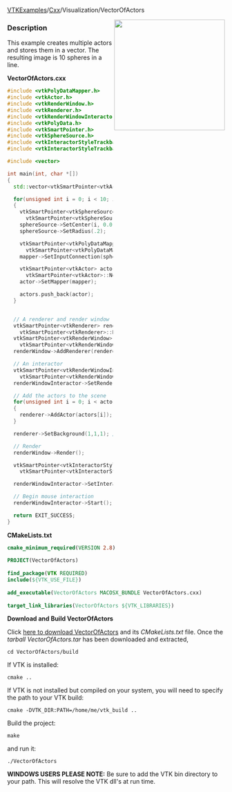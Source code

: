 [VTKExamples](/home/)/[Cxx](/Cxx)/Visualization/VectorOfActors

<img align="right" src="https://github.com/lorensen/VTKExamples/blob/gh-pages/Testing/Baseline/Visualization/TestVectorOfActors.png?raw=true" width="256" />

### Description
This example creates multiple actors and stores them in a vector. The resulting image is 10 spheres in a line.

**VectorOfActors.cxx**
```c++
#include <vtkPolyDataMapper.h>
#include <vtkActor.h>
#include <vtkRenderWindow.h>
#include <vtkRenderer.h>
#include <vtkRenderWindowInteractor.h>
#include <vtkPolyData.h>
#include <vtkSmartPointer.h>
#include <vtkSphereSource.h>
#include <vtkInteractorStyleTrackballCamera.h>
#include <vtkInteractorStyleTrackball.h>

#include <vector>

int main(int, char *[])
{
  std::vector<vtkSmartPointer<vtkActor> > actors;

  for(unsigned int i = 0; i < 10; i++)
  {
    vtkSmartPointer<vtkSphereSource> sphereSource =
      vtkSmartPointer<vtkSphereSource>::New();
    sphereSource->SetCenter(i, 0.0, 0.0);
    sphereSource->SetRadius(.2);

    vtkSmartPointer<vtkPolyDataMapper> mapper =
      vtkSmartPointer<vtkPolyDataMapper>::New();
    mapper->SetInputConnection(sphereSource->GetOutputPort());

    vtkSmartPointer<vtkActor> actor =
      vtkSmartPointer<vtkActor>::New();
    actor->SetMapper(mapper);

    actors.push_back(actor);
  }


  // A renderer and render window
  vtkSmartPointer<vtkRenderer> renderer =
    vtkSmartPointer<vtkRenderer>::New();
  vtkSmartPointer<vtkRenderWindow> renderWindow =
    vtkSmartPointer<vtkRenderWindow>::New();
  renderWindow->AddRenderer(renderer);

  // An interactor
  vtkSmartPointer<vtkRenderWindowInteractor> renderWindowInteractor =
    vtkSmartPointer<vtkRenderWindowInteractor>::New();
  renderWindowInteractor->SetRenderWindow(renderWindow);

  // Add the actors to the scene
  for(unsigned int i = 0; i < actors.size(); i++)
  {
    renderer->AddActor(actors[i]);
  }

  renderer->SetBackground(1,1,1); // Background color white

  // Render
  renderWindow->Render();

  vtkSmartPointer<vtkInteractorStyleTrackballCamera> style =
    vtkSmartPointer<vtkInteractorStyleTrackballCamera>::New();

  renderWindowInteractor->SetInteractorStyle( style );

  // Begin mouse interaction
  renderWindowInteractor->Start();

  return EXIT_SUCCESS;
}
```
**CMakeLists.txt**
```cmake
cmake_minimum_required(VERSION 2.8)
 
PROJECT(VectorOfActors)
 
find_package(VTK REQUIRED)
include(${VTK_USE_FILE})
 
add_executable(VectorOfActors MACOSX_BUNDLE VectorOfActors.cxx)
 
target_link_libraries(VectorOfActors ${VTK_LIBRARIES})
```

**Download and Build VectorOfActors**

Click [here to download VectorOfActors](https://github.com/lorensen/VTKWikiExamplesTarballs/raw/master/VectorOfActors.tar) and its *CMakeLists.txt* file.
Once the *tarball VectorOfActors.tar* has been downloaded and extracted,
```
cd VectorOfActors/build 
```
If VTK is installed:
```
cmake ..
```
If VTK is not installed but compiled on your system, you will need to specify the path to your VTK build:
```
cmake -DVTK_DIR:PATH=/home/me/vtk_build ..
```
Build the project:
```
make
```
and run it:
```
./VectorOfActors
```
**WINDOWS USERS PLEASE NOTE:** Be sure to add the VTK bin directory to your path. This will resolve the VTK dll's at run time.

